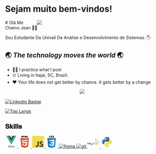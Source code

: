 # Sejam muito bem-vindos!

<img align="right" width="400" src="https://dltqhkoxgn1gx.cloudfront.net/img/posts/vuejs-animations-for-beginners-3.gif" />
#    Olá Me Chamo Jean 👨‍💻

 Sou Estudante Da Univali De Análise e Desenvolvimento de Sistemas. 🖐

## 🌏 *The technology moves the world* 🌏

- 🧙🏼‍️ I practice what I post
- ☃️ Living in Itajaí, SC, Brazil.
- ❤️ Your life does not get better by chance. It gets better by a change

<p align="center">
  <a>
    <a src="https://git.io/typing-svg"><img src="https://readme-typing-svg.herokuapp.com?font=Fira+Code&pause=1000&color=0CF72C&width=435&lines=Desenvolvedor+Front-End+Vue.js+%F0%9F%91%A9%F0%9F%8F%BC%E2%80%8D%F0%9F%92%BB+">
  </a>
</p>

[![Linkedin Badge](https://img.shields.io/badge/-Jean%20Paulo-blue?style=flat-square&logo=Linkedin&logoColor=white&link=https://www.linkedin.com/in/jean-paulo-ab9442219/)](https://www.linkedin.com/in/jean-paulo-ab9442219/)


[![Top Langs](https://github-readme-stats.vercel.app/api/top-langs/?username=jeanpaulo204&layout=compact&show_icons=true)](https://github.com/jeanpaulo204/github-readme-stats)


## **𝐒𝐤𝐢𝐥𝐥𝐬**
<p align="left">
<a href="https://vuejs.org/" target="_blank" rel="noreferrer"> <img src="https://raw.githubusercontent.com/devicons/devicon/master/icons/vuejs/vuejs-original-wordmark.svg" alt="vuejs" width="40" height="40"/> </a> </a> <a href="https://www.w3.org/html/" target="_blank" rel="noreferrer"> <img src="https://raw.githubusercontent.com/devicons/devicon/master/icons/html5/html5-original-wordmark.svg" alt="html5" width="40" height="40"/> </a> <a href="https://developer.mozilla.org/en-US/docs/Web/JavaScript" target="_blank" rel="noreferrer"> <img src="https://raw.githubusercontent.com/devicons/devicon/master/icons/javascript/javascript-original.svg" alt="javascript" width="40" height="40"/> </a>
<a href="https://www.w3schools.com/css/" target="_blank" rel="noreferrer"> <img src="https://raw.githubusercontent.com/devicons/devicon/master/icons/css3/css3-original-wordmark.svg" alt="css3" width="40" height="40"/> </a> <a href="https://www.figma.com/" target="_blank" rel="noreferrer"> <img src="https://www.vectorlogo.zone/logos/figma/figma-icon.svg" alt="figma" width="40" height="40"/> </a> <a href="https://git-scm.com/" target="_blank" rel="noreferrer"> <img src="https://www.vectorlogo.zone/logos/git-scm/git-scm-icon.svg" alt="git" width="40" height="40"/>  <a href="https://www.mysql.com/" target="_blank" rel="noreferrer"> <img src="https://raw.githubusercontent.com/devicons/devicon/master/icons/mysql/mysql-original-wordmark.svg" alt="mysql" width="40" height="40"/>  <a href="https://www.python.org" target="_blank" rel="noreferrer"> <img src="https://raw.githubusercontent.com/devicons/devicon/master/icons/python/python-original.svg" alt="python" width="40" height="40"/>   </p>

